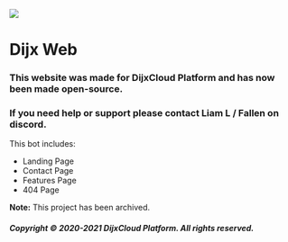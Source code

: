 ![](https://media.discordapp.net/attachments/831205532420800543/832389821527490630/favicon.png?width=64&height=64)
# Dijx Web

### This website was made for DijxCloud Platform and has now been made open-source.

### If you need help or support please contact Liam L / Fallen on discord.

This bot includes:
- Landing Page
- Contact Page
- Features Page
- 404 Page

**Note:** This project has been archived.

##### Copyright © 2020-2021 DijxCloud Platform. All rights reserved.
